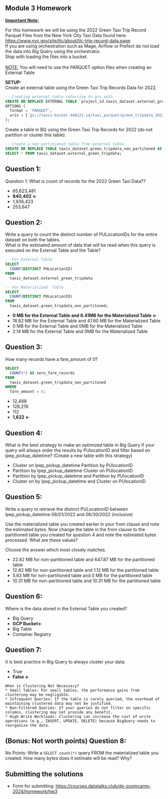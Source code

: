 ## Module 3 Homework 

<b><u>Important Note:</b></u> <p> For this homework we will be using the 2022 Green Taxi Trip Record Parquet Files from the New York
City Taxi Data found here: </br> https://www.nyc.gov/site/tlc/about/tlc-trip-record-data.page </br>
If you are using orchestration such as Mage, Airflow or Prefect do not load the data into Big Query using the orchestrator.</br> 
Stop with loading the files into a bucket. </br></br>
<u>NOTE:</u> You will need to use the PARQUET option files when creating an External Table</br>

<b>SETUP:</b></br>
Create an external table using the Green Taxi Trip Records Data for 2022. </br>

```sql
-- Creating external table referring to gcs path
CREATE OR REPLACE EXTERNAL TABLE `project_id.taxis_dataset.external_green_tripdata`
OPTIONS (
  format = 'PARQUET',
  uris = ['gs://taxis-bucket-448121-i4/taxi_parquet/green_tripdata_2022-*.parquet']
);
```

Create a table in BQ using the Green Taxi Trip Records for 2022 (do not partition or cluster this table). </br>
</p>

```sql
-- Create a non partitioned table from external table
CREATE OR REPLACE TABLE taxis_dataset.green_tripdata_non_partitoned AS
SELECT * FROM taxis_dataset.external_green_tripdata;
```



## Question 1:
Question 1: What is count of records for the 2022 Green Taxi Data??
- 65,623,481
- **840,402 <-**
- 1,936,423
- 253,647

## Question 2:
Write a query to count the distinct number of PULocationIDs for the entire dataset on both the tables.</br> 
What is the estimated amount of data that will be read when this query is executed on the External Table and the Table?

```sql
-- For External Table
SELECT
  COUNT(DISTINCT PULocationID)
FROM
  taxis_dataset.external_green_tripdata

-- For Materialized  Table
SELECT
  COUNT(DISTINCT PULocationID) 
FROM
  taxis_dataset.green_tripdata_non_partitoned;
```

- **0 MB for the External Table and 6.41MB for the Materialized Table <-**
- 18.82 MB for the External Table and 47.60 MB for the Materialized Table
- 0 MB for the External Table and 0MB for the Materialized Table
- 2.14 MB for the External Table and 0MB for the Materialized Table


## Question 3:
How many records have a fare_amount of 0?

```sql
SELECT
  COUNT(*) AS zero_fare_records
FROM
  taxis_dataset.green_tripdata_non_partitoned
WHERE
  fare_amount = 0;
```

- 12,488
- 128,219
- 112
- **1,622 <-**

## Question 4:
What is the best strategy to make an optimized table in Big Query if your query will always order the results by PUlocationID and filter based on lpep_pickup_datetime? (Create a new table with this strategy)
- Cluster on lpep_pickup_datetime Partition by PUlocationID
- Partition by lpep_pickup_datetime  Cluster on PUlocationID
- Partition by lpep_pickup_datetime and Partition by PUlocationID
- Cluster on by lpep_pickup_datetime and Cluster on PUlocationID

## Question 5:
Write a query to retrieve the distinct PULocationID between lpep_pickup_datetime
06/01/2022 and 06/30/2022 (inclusive)</br>

Use the materialized table you created earlier in your from clause and note the estimated bytes. Now change the table in the from clause to the partitioned table you created for question 4 and note the estimated bytes processed. What are these values? </br>

Choose the answer which most closely matches.</br> 

- 22.82 MB for non-partitioned table and 647.87 MB for the partitioned table
- 12.82 MB for non-partitioned table and 1.12 MB for the partitioned table
- 5.63 MB for non-partitioned table and 0 MB for the partitioned table
- 10.31 MB for non-partitioned table and 10.31 MB for the partitioned table


## Question 6: 
Where is the data stored in the External Table you created?

- Big Query
- **GCP Bucket<-**
- Big Table
- Container Registry


## Question 7:
It is best practice in Big Query to always cluster your data:
- True
- **False <-**

```
When is Clustering Not Necessary?
* Small Tables: For small tables, the performance gains from clustering may be negligible.
* Infrequent Queries: If the table is rarely queried, the overhead of maintaining clustered data may not be justified.
* Non-Filtered Queries: If your queries do not filter on specific columns, clustering may not provide any benefit.
* High Write Workloads: Clustering can increase the cost of write operations (e.g., INSERT, UPDATE, DELETE) because BigQuery needs to reorganize the data.
```


## (Bonus: Not worth points) Question 8:
No Points: Write a `SELECT count(*)` query FROM the materialized table you created. How many bytes does it estimate will be read? Why?

 
## Submitting the solutions

* Form for submitting: https://courses.datatalks.club/de-zoomcamp-2024/homework/hw3


